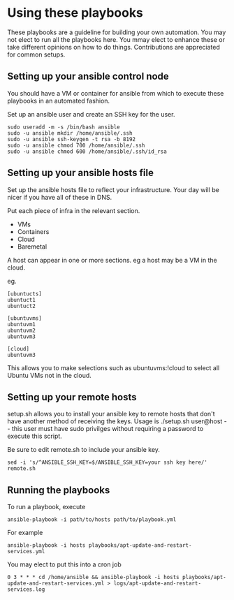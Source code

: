 # Using these playbooks

These playbooks are a guideline for building your own automation. You may not elect to run all the playbooks here. You mmay elect to enhance these or take different opinions on how to do things. Contributions are appreciated for common setups.

## Setting up your ansible control node

You should have a VM or container for ansible from which to execute these playbooks in an automated fashion.

Set up an ansible user and create an SSH key for the user.

    sudo useradd -m -s /bin/bash ansible
    sudo -u ansible mkdir /home/ansible/.ssh
    sudo -u ansible ssh-keygen -t rsa -b 8192
    sudo -u ansible chmod 700 /home/ansible/.ssh
    sudo -u ansible chmod 600 /home/ansible/.ssh/id_rsa

## Setting up your ansible hosts file

Set up the ansible hosts file to reflect your infrastructure. Your day will be nicer if you have all of these in DNS.

Put each piece of infra in the relevant section. 

* VMs
* Containers
* Cloud
* Baremetal

A host can appear in one or more sections. eg a host may be a VM in the cloud.

eg.

    [ubuntucts]
    ubuntuct1
    ubuntuct2
    
    [ubuntuvms]
    ubuntuvm1
    ubuntuvm2
    ubuntuvm3
    
    [cloud]
    ubuntuvm3

This allows you to make selections such as ubuntuvms:!cloud to select all Ubuntu VMs not in the cloud.

## Setting up your remote hosts

setup.sh allows you to install your ansible key to remote hosts that don't have another method of receiving the keys. Usage is ./setup.sh user@host -- this user must have sudo privilges without requiring a password to execute this script.

Be sure to edit remote.sh to include your ansible key.

    sed -i 's/^ANSIBLE_SSH_KEY=$/ANSIBLE_SSH_KEY=your ssh key here/' remote.sh

## Running the playbooks

To run a playbook, execute

    ansible-playbook -i path/to/hosts path/to/playbook.yml

For example

    ansible-playbook -i hosts playbooks/apt-update-and-restart-services.yml

You may elect to put this into a cron job

    0 3 * * * cd /home/ansible && ansible-playbook -i hosts playbooks/apt-update-and-restart-services.yml > logs/apt-update-and-restart-services.log
